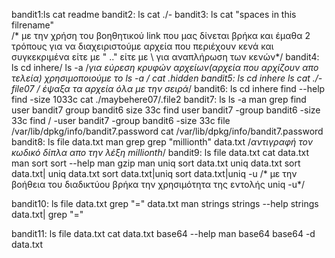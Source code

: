bandit1:ls
        cat readme
bandit2: ls
          cat ./-
bandit3: ls
         cat "spaces in this filrename"      
         /* με την χρήση του βοηθητικού link που μας δίνεται βρήκα και έμαθα 2 τρόπους για να διαχειριστούμε αρχεία που περιέχουν κενά και συγκεκριμένα είτε με " .."
         είτε με \ για αναπλήρωση των κενών*/
bandit4: ls
         cd inhere/
          ls -a 
          /*για εύρεση κρυφών αρχείων(αρχεία που αρχίζουν απο τελεία) χρησιμοποιούμε το ls -a */
          cat .hidden
bandit5: ls
         cd inhere
         ls
         cat ./-file07 
         /* έψαξα τα αρχεία όλα με την σειρά*/
 bandit6: ls
          cd inhere
          find --help
          find -size 1033c
          cat ./maybehere07/.file2
bandit7: ls
         ls -a
         man grep
         find user bandit7 group bandit6 size 33c
         find user bandit7 -group bandit6 -size 33c
         find  / -user bandit7 -group bandit6 -size 33c
         file /var/lib/dpkg/info/bandit7.password
         cat /var/lib/dpkg/info/bandit7.password
bandit8: ls
         file data.txt
        man grep
        grep "millionth" data.txt
         /*αντιγραφή τον κωδικό δίπλα απο την λέξη millionth*/
bandit9: ls
         file data.txt
         cat data.txt
         man sort
         sort --help
         man gzip
         man uniq
         sort data.txt
         uniq data.txt
         sort data.txt| uniq data.txt
         sort data.txt|uniq
         sort data.txt|uniq -u 
         /* με την βοήθεια του διαδικτύου βρήκα την χρησιμότητα της εντολής uniq -u*/
         
bandit10: ls
          file data.txt
         grep "=" data.txt
         man strings
         strings --help
         strings data.txt| grep "="
         
bandit11: ls
          file data.txt
          cat data.txt
          base64 --help
          man base64
        base64 -d data.txt         
        
